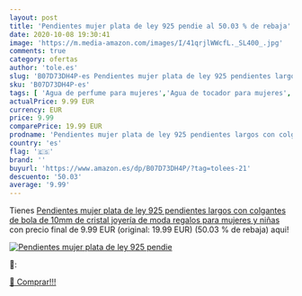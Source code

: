 ```yaml
---
layout: post
title: 'Pendientes mujer plata de ley 925 pendie al 50.03 % de rebaja'
date: 2020-10-08 19:30:41
image: 'https://m.media-amazon.com/images/I/41qrjlWWcfL._SL400_.jpg'
comments: true
category: ofertas
author: 'tole.es'
slug: 'B07D73DH4P-es Pendientes mujer plata de ley 925 pendientes largos con...'
sku: 'B07D73DH4P-es'
tags: [ 'Agua de perfume para mujeres','Agua de tocador para mujeres','Almacenaje de adornos festivos','Almacenamiento y organización','Belleza','Fragancias para mujeres','Hogar y cocina','Juguetes','Juguetes electrónicos','Juguetes y juegos','Perfumes y fragancias','Productos para el cuidado de la piel','Sets y juegos para el cuidado de la piel','Videojuegos para niños','de','ley','plata', ]
actualPrice: 9.99 EUR
currency: EUR
price: 9.99
comparePrice: 19.99 EUR
prodname: 'Pendientes mujer plata de ley 925 pendientes largos con colgantes de bola de 10mm de cristal joyería de moda regalos para mujeres y niñas'
country: 'es'
flag: '🇪🇸'
brand: ''
buyurl: 'https://www.amazon.es/dp/B07D73DH4P/?tag=tolees-21'
descuento: '50.03'
average: '9.99'
---
```


Tienes [Pendientes mujer plata de ley 925 pendientes largos con colgantes de bola de 10mm de cristal joyería de moda regalos para mujeres y niñas](https://www.amazon.es/dp/B07D73DH4P/?tag=tolees-21) con precio final de  9.99 EUR (original: 19.99 EUR) (50.03 %  de rebaja) aqui!

[![Pendientes mujer plata de ley 925 pendie](https://m.media-amazon.com/images/I/41qrjlWWcfL._SL400_.jpg)](https://www.amazon.es/dp/B07D73DH4P/?tag=tolees-21)

🔎:


[🛒 Comprar!!!](https://www.amazon.es/dp/B07D73DH4P/?tag=tolees-21)
